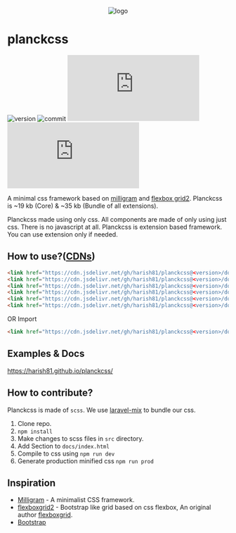 <p align="center"> <img src="https://harish81.github.io/planckcss/images/logo.png" alt="logo"/> </p>

# planckcss
![version](https://img.shields.io/github/v/release/harish81/planckcss?include_prereleases&label=version)
![commit](https://img.shields.io/github/last-commit/harish81/planckcss)
![core size](https://img.shields.io/github/size/harish81/planckcss/docs/dist/planckcss.css?label=core)
![bundle size](https://img.shields.io/github/size/harish81/planckcss/docs/dist/planckcss.bundle.css?label=bundle)

A minimal css framework based on [milligram](https://github.com/milligram/milligram) and [flexbox grid2](https://github.com/evgenyrodionov/flexboxgrid2).
Planckcss is ~19 kb (Core) & ~35 kb (Bundle of all extensions).

Planckcss made using only css. All components are made of only using just css. There is no javascript at all.
Planckcss is extension based framework. You can use extension only if needed.

## How to use?([CDNs](https://www.jsdelivr.com/package/gh/harish81/planckcss))
```html
<link href="https://cdn.jsdelivr.net/gh/harish81/planckcss@<version>/docs/dist/planckcss.css" rel="stylesheet">
<link href="https://cdn.jsdelivr.net/gh/harish81/planckcss@<version>/docs/dist/extension_form.css" rel="stylesheet">
<link href="https://cdn.jsdelivr.net/gh/harish81/planckcss@<version>/docs/dist/extension_spacing.css" rel="stylesheet">
<link href="https://cdn.jsdelivr.net/gh/harish81/planckcss@<version>/docs/dist/extension_colors.css" rel="stylesheet">
<link href="https://cdn.jsdelivr.net/gh/harish81/planckcss@<version>/docs/dist/extension_toggle.css" rel="stylesheet">
<link href="https://cdn.jsdelivr.net/gh/harish81/planckcss@<version>/docs/dist/extension_display.css" rel="stylesheet">
```
OR Import
```html
<link href="https://cdn.jsdelivr.net/gh/harish81/planckcss@<version>/docs/dist/planckcss.bundle.css" rel="stylesheet">
```

## Examples & Docs
https://harish81.github.io/planckcss/

## How to contribute?
Planckcss is made of `scss`. We use [laravel-mix](https://github.com/JeffreyWay/laravel-mix) to 
bundle our css. 

1. Clone repo.
2. `npm install`
3. Make changes to scss files in `src` directory.
4. Add Section to `docs/index.html`
5. Compile to css using `npm run dev`
6. Generate production minified css `npm run prod` 

## Inspiration
- [Milligram](https://milligram.io/) - A minimalist CSS framework.
- [flexboxgrid2](https://github.com/evgenyrodionov/flexboxgrid2) - Bootstrap like grid based on css flexbox,
An original author [flexboxgrid](https://github.com/kristoferjoseph/flexboxgrid). 
- [Bootstrap](https://getbootstrap.com/)
